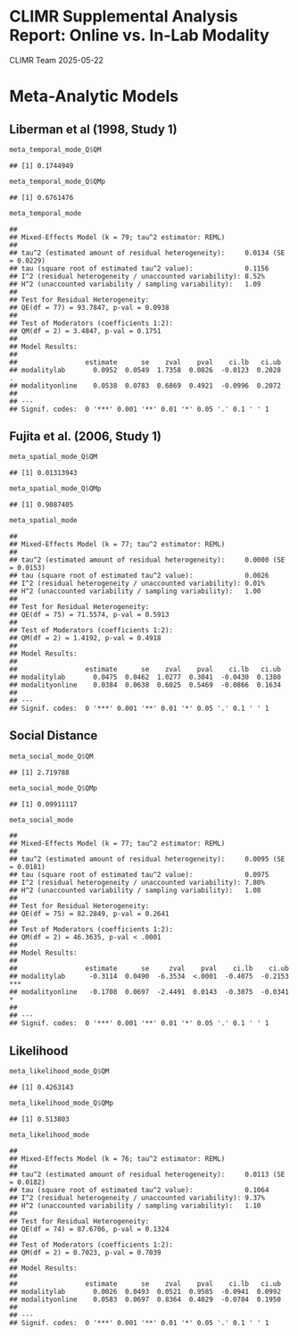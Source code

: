 CLIMR Supplemental Analysis Report: Online vs. In-Lab Modality
================
CLIMR Team
2025-05-22

# Meta-Analytic Models

## Liberman et al (1998, Study 1)

``` r
meta_temporal_mode_Q$QM
```

    ## [1] 0.1744949

``` r
meta_temporal_mode_Q$QMp
```

    ## [1] 0.6761476

``` r
meta_temporal_mode
```

    ## 
    ## Mixed-Effects Model (k = 79; tau^2 estimator: REML)
    ## 
    ## tau^2 (estimated amount of residual heterogeneity):     0.0134 (SE = 0.0229)
    ## tau (square root of estimated tau^2 value):             0.1156
    ## I^2 (residual heterogeneity / unaccounted variability): 8.52%
    ## H^2 (unaccounted variability / sampling variability):   1.09
    ## 
    ## Test for Residual Heterogeneity:
    ## QE(df = 77) = 93.7847, p-val = 0.0938
    ## 
    ## Test of Moderators (coefficients 1:2):
    ## QM(df = 2) = 3.4847, p-val = 0.1751
    ## 
    ## Model Results:
    ## 
    ##                 estimate      se    zval    pval    ci.lb   ci.ub    
    ## modalitylab       0.0952  0.0549  1.7358  0.0826  -0.0123  0.2028  . 
    ## modalityonline    0.0538  0.0783  0.6869  0.4921  -0.0996  0.2072    
    ## 
    ## ---
    ## Signif. codes:  0 '***' 0.001 '**' 0.01 '*' 0.05 '.' 0.1 ' ' 1

## Fujita et al. (2006, Study 1)

``` r
meta_spatial_mode_Q$QM
```

    ## [1] 0.01313943

``` r
meta_spatial_mode_Q$QMp
```

    ## [1] 0.9087405

``` r
meta_spatial_mode
```

    ## 
    ## Mixed-Effects Model (k = 77; tau^2 estimator: REML)
    ## 
    ## tau^2 (estimated amount of residual heterogeneity):     0.0000 (SE = 0.0153)
    ## tau (square root of estimated tau^2 value):             0.0026
    ## I^2 (residual heterogeneity / unaccounted variability): 0.01%
    ## H^2 (unaccounted variability / sampling variability):   1.00
    ## 
    ## Test for Residual Heterogeneity:
    ## QE(df = 75) = 71.5574, p-val = 0.5913
    ## 
    ## Test of Moderators (coefficients 1:2):
    ## QM(df = 2) = 1.4192, p-val = 0.4918
    ## 
    ## Model Results:
    ## 
    ##                 estimate      se    zval    pval    ci.lb   ci.ub    
    ## modalitylab       0.0475  0.0462  1.0277  0.3041  -0.0430  0.1380    
    ## modalityonline    0.0384  0.0638  0.6025  0.5469  -0.0866  0.1634    
    ## 
    ## ---
    ## Signif. codes:  0 '***' 0.001 '**' 0.01 '*' 0.05 '.' 0.1 ' ' 1

## Social Distance

``` r
meta_social_mode_Q$QM
```

    ## [1] 2.719788

``` r
meta_social_mode_Q$QMp
```

    ## [1] 0.09911117

``` r
meta_social_mode
```

    ## 
    ## Mixed-Effects Model (k = 77; tau^2 estimator: REML)
    ## 
    ## tau^2 (estimated amount of residual heterogeneity):     0.0095 (SE = 0.0181)
    ## tau (square root of estimated tau^2 value):             0.0975
    ## I^2 (residual heterogeneity / unaccounted variability): 7.80%
    ## H^2 (unaccounted variability / sampling variability):   1.08
    ## 
    ## Test for Residual Heterogeneity:
    ## QE(df = 75) = 82.2849, p-val = 0.2641
    ## 
    ## Test of Moderators (coefficients 1:2):
    ## QM(df = 2) = 46.3635, p-val < .0001
    ## 
    ## Model Results:
    ## 
    ##                 estimate      se     zval    pval    ci.lb    ci.ub      
    ## modalitylab      -0.3114  0.0490  -6.3534  <.0001  -0.4075  -0.2153  *** 
    ## modalityonline   -0.1708  0.0697  -2.4491  0.0143  -0.3075  -0.0341    * 
    ## 
    ## ---
    ## Signif. codes:  0 '***' 0.001 '**' 0.01 '*' 0.05 '.' 0.1 ' ' 1

## Likelihood

``` r
meta_likelihood_mode_Q$QM
```

    ## [1] 0.4263143

``` r
meta_likelihood_mode_Q$QMp
```

    ## [1] 0.513803

``` r
meta_likelihood_mode
```

    ## 
    ## Mixed-Effects Model (k = 76; tau^2 estimator: REML)
    ## 
    ## tau^2 (estimated amount of residual heterogeneity):     0.0113 (SE = 0.0182)
    ## tau (square root of estimated tau^2 value):             0.1064
    ## I^2 (residual heterogeneity / unaccounted variability): 9.37%
    ## H^2 (unaccounted variability / sampling variability):   1.10
    ## 
    ## Test for Residual Heterogeneity:
    ## QE(df = 74) = 87.6706, p-val = 0.1324
    ## 
    ## Test of Moderators (coefficients 1:2):
    ## QM(df = 2) = 0.7023, p-val = 0.7039
    ## 
    ## Model Results:
    ## 
    ##                 estimate      se    zval    pval    ci.lb   ci.ub    
    ## modalitylab       0.0026  0.0493  0.0521  0.9585  -0.0941  0.0992    
    ## modalityonline    0.0583  0.0697  0.8364  0.4029  -0.0784  0.1950    
    ## 
    ## ---
    ## Signif. codes:  0 '***' 0.001 '**' 0.01 '*' 0.05 '.' 0.1 ' ' 1

